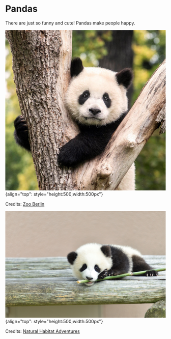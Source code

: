 # Pandas

There are just so funny and cute! Pandas make people happy.

![Panda](./media/panda.jpg "Panda"){align="top": style="height:500;width:500px"}

Credits: [Zoo Berlin](https://www.google.com/url?sa=i&url=https%3A%2F%2Fwww.zoo-berlin.de%2Fen%2Fnews%2Fzoo-news%2Fdetail%2Fbrotherly-love-2&psig=AOvVaw0Zx2hv7dPCieoAkA2VZkVi&ust=1729975885977000&source=images&cd=vfe&opi=89978449&ved=0CBQQjRxqFwoTCKid7ri1qokDFQAAAAAdAAAAABAE)

![Panda2](./media/panda-3.jpg "Panda2"){align="top": style="height:500;width:500px"}

Credits: [Natural Habitat Adventures](https://www.nathab.com/blog/weird-panda-behavior-explained/)